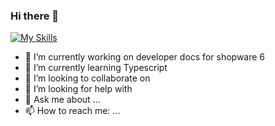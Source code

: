 ### Hi there 👋

[![My Skills](https://skillicons.dev/icons?i=js,html,css,php,redis,mysql,atom)](https://skillicons.dev)


- 🔭 I’m currently working on developer docs for shopware 6
- 🌱 I’m currently learning Typescript
- 👯 I’m looking to collaborate on 
- 🤔 I’m looking for help with 
- 💬 Ask me about ...
- 📫 How to reach me: ...
